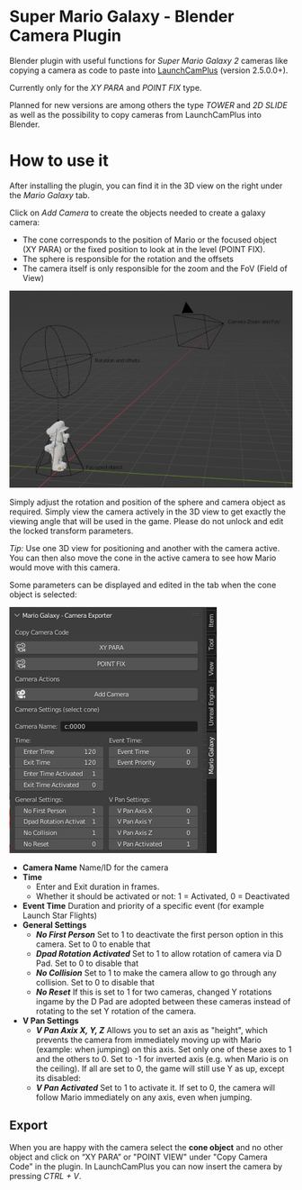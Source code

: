 # Super Mario Galaxy - Blender Camera Plugin
Blender plugin with useful functions for *Super Mario Galaxy 2* cameras like copying a camera as code to paste into [LaunchCamPlus](https://github.com/SuperHackio/LaunchCamPlus) (version 2.5.0.0+).

Currently only for the *XY PARA* and *POINT FIX* type.

Planned for new versions are among others the type *TOWER* and *2D SLIDE* as well as the possibility to copy cameras from LaunchCamPlus into Blender.




# How to use it

After installing the plugin, you can find it in the 3D view on the right under the *Mario Galaxy* tab.

Click on *Add Camera* to create the objects needed to create a galaxy camera:

- The cone corresponds to the position of Mario or the focused object (XY PARA) or the fixed position to look at in the level (POINT FIX).
- The sphere is responsible for the rotation and the offsets
- The camera itself is only responsible for the zoom and the FoV (Field of View)

![screenshot](screenshot.png)

Simply adjust the rotation and position of the sphere and camera object as required. Simply view the camera actively in the 3D view to get exactly the viewing angle that will be used in the game.
Please do not unlock and edit the locked transform parameters.

*Tip:* Use one 3D view for positioning and another with the camera active. You can then also move the cone in the active camera to see how Mario would move with this camera.

Some parameters can be displayed and edited in the tab when the cone object is selected:

![screenshot](screenshot2.png)

- **Camera Name** Name/ID for the camera
- **Time**
  - Enter and Exit duration in frames.
  - Whether it should be activated or not: 1 = Activated, 0 = Deactivated
- **Event Time** Duration and priority of a specific event (for example Launch Star Flights)
- **General Settings**
  - ***No First Person*** Set to 1 to deactivate the first person option in this camera. Set to 0 to enable that
  - ***Dpad Rotation Activated*** Set to 1 to allow rotation of camera via D Pad. Set to 0 to disable that
  - ***No Collision*** Set to 1 to make the camera allow to go through any collision. Set to 0 to disable that
  - ***No Reset*** If this is set to 1 for two cameras, changed Y rotations ingame by the D Pad are adopted between these cameras instead of rotating to the set Y rotation of the camera.
- **V Pan Settings**
  - ***V Pan Axix X, Y, Z*** Allows you to set an axis as "height", which prevents the camera from immediately moving up with Mario (example: when jumping) on this axis. Set only one of these axes to 1 and the others to 0. Set to -1 for inverted axis (e.g. when Mario is on the ceiling). If all are set to 0, the game will still use Y as up, except its disabled:
  - ***V Pan Activated*** Set to 1 to activate it. If set to 0, the camera will follow Mario immediately on any axis, even when jumping.


## Export

When you are happy with the camera select the **cone object** and no other object and click on “XY PARA” or "POINT VIEW" under "Copy Camera Code" in the plugin. In LaunchCamPlus you can now insert the camera by pressing *CTRL + V*. 

